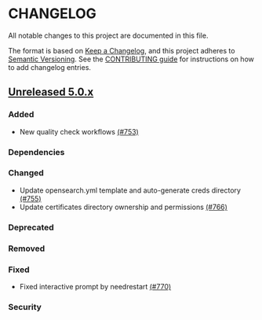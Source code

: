 # CHANGELOG
All notable changes to this project are documented in this file.

The format is based on [Keep a Changelog](https://keepachangelog.com/en/1.0.0/), and this project adheres to [Semantic Versioning](https://semver.org/spec/v2.0.0.html). See the [CONTRIBUTING guide](./CONTRIBUTING.md#Changelog) for instructions on how to add changelog entries.

## [Unreleased 5.0.x]
### Added
- New quality check workflows [(#753)](https://github.com/wazuh/wazuh-indexer/pull/753)
### Dependencies

### Changed
- Update opensearch.yml template and auto-generate creds directory [(#755)](https://github.com/wazuh/wazuh-indexer/pull/755)
- Update certificates directory ownership and permissions [(#766)](https://github.com/wazuh/wazuh-indexer/pull/766)

### Deprecated

### Removed

### Fixed
- Fixed interactive prompt by needrestart [(#770)](https://github.com/wazuh/wazuh-indexer/pull/770)

### Security

[Unreleased 5.0.x]: https://github.com/wazuh/wazuh-indexer/compare/4.12.0...main
